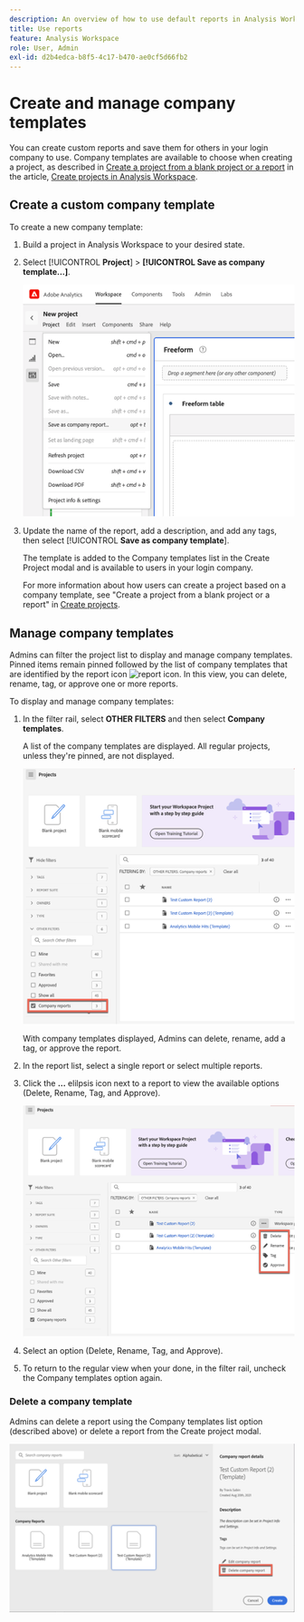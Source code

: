 ```yaml
---
description: An overview of how to use default reports in Analysis Workspace.
title: Use reports
feature: Analysis Workspace
role: User, Admin
exl-id: d2b4edca-b8f5-4c17-b470-ae0cf5d66fb2
---
```

# Create and manage company templates

You can create custom reports and save them for others in your login company to use. Company templates are available to choose when creating a project, as described in [Create a project from a blank project or a report](/help/analyze/analysis-workspace/build-workspace-project/create-projects.md#create-a-project-from-a-blank-project-or-a-report) in the article, [Create projects in Analysis Workspace](/help/analyze/analysis-workspace/build-workspace-project/create-projects.md).

## Create a custom company template

To create a new company template:

1. Build a project in Analysis Workspace to your desired state.
1. Select [!UICONTROL **Project**] > **[!UICONTROL Save as company template...]**.
   
   ![Company report](assets/company-report.png)

1. Update the name of the report, add a description, and add any tags, then select [!UICONTROL **Save as company template**]. 

   The template is added to the Company templates list in the Create Project modal and is available to users in your login company. 

   For more information about how users can create a project based on a company template, see "Create a project from a blank project or a report" in [Create projects](/help/analyze/analysis-workspace/build-workspace-project/create-projects.md).

## Manage company templates

Admins can filter the project list to display and manage company templates. Pinned items remain pinned followed by the list of company templates that are identified by the report icon ![report icon](https://spectrum.adobe.com/static/icons/workflow_18/Smock_FileTemplate_18_N.svg). In this view, you can delete, rename, tag, or approve one or more reports.

To display and manage company templates:

1. In the filter rail, select **OTHER FILTERS** and then select **Company templates**. 

   A list of the company templates are displayed. All regular projects, unless they're pinned, are not displayed.

   ![Display company reports filters](assets/company-reports-filter.png)

   With company templates displayed, Admins can delete, rename, add a tag, or approve the report. 

1. In the report list, select a single report or select multiple reports.

1. Click the **...** elilpsis icon next to a report to view the available options (Delete, Rename, Tag, and Approve). 

   ![Company report actions](assets/company-reports-actions.png)

1. Select an option (Delete, Rename, Tag, and Approve).

1. To return to the regular view when your done, in the filter rail, uncheck the Company templates option again.

### Delete a company template

Admins can delete a report using the Company templates list option (described above) or delete a report from the Create project modal.

![Other filters](assets/delete-fr-create-project-modal.png)